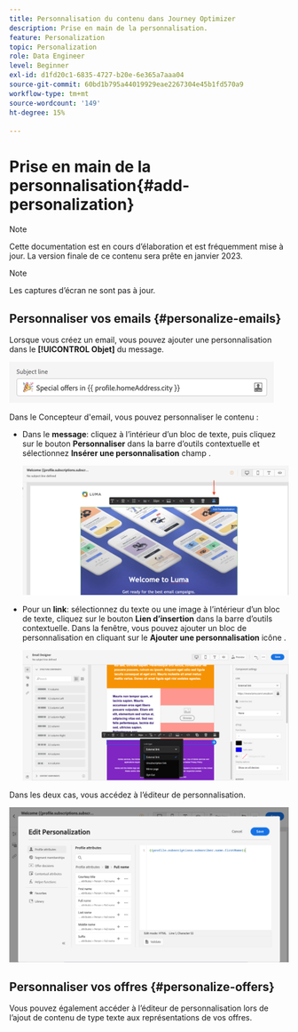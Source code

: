 ```yaml
---
title: Personnalisation du contenu dans Journey Optimizer
description: Prise en main de la personnalisation.
feature: Personalization
topic: Personalization
role: Data Engineer
level: Beginner
exl-id: d1fd20c1-6835-4727-b20e-6e365a7aaa04
source-git-commit: 60bd1b795a44019929eae2267304e45b1fd570a9
workflow-type: tm+mt
source-wordcount: '149'
ht-degree: 15%

---
```


# Prise en main de la personnalisation{#add-personalization}

>[!NOTE]
>
>Cette documentation est en cours d’élaboration et est fréquemment mise à jour. La version finale de ce contenu sera prête en janvier 2023.

>[!NOTE]
>
>Les captures d’écran ne sont pas à jour.


## Personnaliser vos emails {#personalize-emails}

Lorsque vous créez un email, vous pouvez ajouter une personnalisation dans le **[!UICONTROL Objet]** du message.

![](assets/perso_subject.png)

Dans le Concepteur d&#39;email, vous pouvez personnaliser le contenu :

* Dans le **message**: cliquez à l’intérieur d’un bloc de texte, puis cliquez sur le bouton **Personnaliser** dans la barre d’outils contextuelle et sélectionnez **Insérer une personnalisation** champ .

   ![](assets/perso_insert.png)

* Pour un **link**: sélectionnez du texte ou une image à l’intérieur d’un bloc de texte, cliquez sur le bouton **Lien d’insertion** dans la barre d’outils contextuelle. Dans la fenêtre, vous pouvez ajouter un bloc de personnalisation en cliquant sur le **Ajouter une personnalisation** icône .

   ![](assets/perso_link.png)

Dans les deux cas, vous accédez à l’éditeur de personnalisation.

![](assets/perso_ee.png)

## Personnaliser vos offres {#personalize-offers}

Vous pouvez également accéder à l’éditeur de personnalisation lors de l’ajout de contenu de type texte aux représentations de vos offres.



